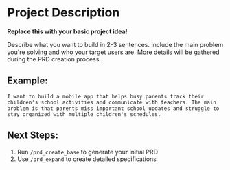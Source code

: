 # Project Description

**Replace this with your basic project idea!**

Describe what you want to build in 2-3 sentences. Include the main problem you're solving and who your target users are. More details will be gathered during the PRD creation process.

## Example:

```
I want to build a mobile app that helps busy parents track their children's school activities and communicate with teachers. The main problem is that parents miss important school updates and struggle to stay organized with multiple children's schedules.
```

## Next Steps:

1. Run `/prd_create_base` to generate your initial PRD
2. Use `/prd_expand` to create detailed specifications
